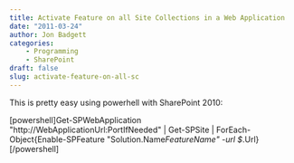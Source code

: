 ```yaml
---
title: Activate Feature on all Site Collections in a Web Application
date: "2011-03-24"
author: Jon Badgett
categories:
    - Programming
    - SharePoint
draft: false
slug: activate-feature-on-all-sc
---
```


This is pretty easy using powerhell with SharePoint 2010:

[powershell]Get-SPWebApplication
&quot;http://WebApplicationUrl:PortIfNeeded&quot; | Get-SPSite |
ForEach-Object{Enable-SPFeature &quot;Solution.Name*FeatureName&quot; -url
$*.Url}[/powershell]
